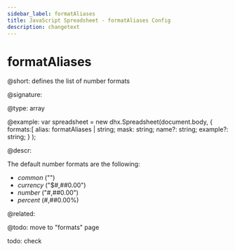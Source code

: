```yaml
---
sidebar_label: formatAliases
title: JavaScript Spreadsheet - formatAliases Config
description: changetext
---
```


# formatAliases

@short: defines the list of number formats

@signature:

@type: array

@example:
var spreadsheet = new dhx.Spreadsheet(document.body, {
    formats:[
    	alias: formatAliases | string;
		mask: string;
		name?: string;
		example?: string;
    }
);

@descr:

The default number formats are the following:

- *common* ("")
- *currency* ("$#,##0.00")
- *number* ("#,##0.00")
- *percent* (#,##0.00%)

@related:

@todo: move to "formats" page

todo: check